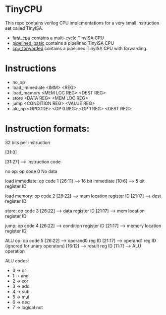 # TinyCPU

This repo contains verilog CPU implementations for a very small instruction set
called TinyISA.

* [first_cpu](/first_cpu) contains a multi-cycle TinyISA CPU
* [pipelined_basic](/pipelined_basic) contains a pipelined TinyISA CPU
* [cpu_forwarded](/cpu_forwarded) contains a pipelined TinyISA CPU with forwarding.

# Instructions

* no_op
* load_immediate \<IMM\> \<REG\>
* load_memory \<MEM LOC REG\> \<DEST REG\>
* store \<DATA REG\> \<MEM LOC REG\>
* jump \<CONDITION REG\> \<VALUE REG\>
* alu_op \<OPCODE\> \<OP 0 REG\> \<OP 1 REG\> \<DEST REG\>

# Instruction formats:

32 bits per instruction

[31:0]

[31:27] --> Instruction code

no op: op code 0
No data

load immediate: op code 1
[26:11] --> 16 bit immediate
[10:6] --> 5 bit register ID

load memory: op code 2
[26:22] --> mem location register ID
[21:17] --> dest register ID

store: op code 3
[26:22] --> data register ID
[21:17] --> mem location register ID

jump: op code 4
[26:22] --> condition register ID
[21:17] --> memory location register ID

ALU op: op code 5
[26:22] --> operand0 reg ID
[21:17] --> operand1 reg ID (ignored for unary operators)
[16:12] --> result reg ID
[11:7]  --> ALU operation

ALU codes:
* 0 -> or
* 1 -> and
* 2 -> xor
* 3 -> add
* 4 -> sub
* 5 -> mul
* 6 -> neq
* 7 -> logical not



